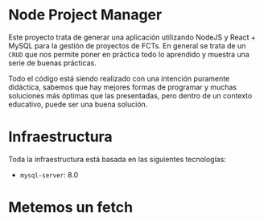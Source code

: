 # Node Project Manager

Este proyecto trata de generar una aplicación utilizando NodeJS y React + MySQL para la gestión de proyectos de FCTs. En general se trata de un `CRUD` que nos permite poner en práctica todo lo aprendido y muestra una serie de buenas prácticas.

Todo el código está siendo realizado con una intención puramente didáctica, sabemos que hay mejores formas de programar y muchas soluciones más óptimas que las presentadas, pero dentro de un contexto educativo, puede ser una buena solución.


# Infraestructura

Toda la infraestructura está basada en las siguientes tecnologías:

* `mysql-server`: 8.0


# Metemos un fetch

